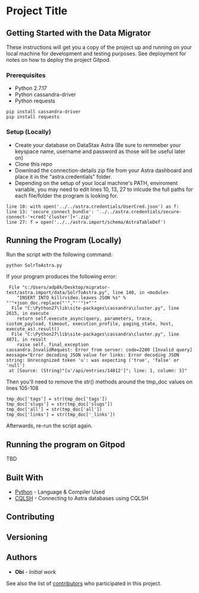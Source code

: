 # Project Title

## Getting Started with the Data Migrator

These instructions will get you a copy of the project up and running on your local machine for development and testing purposes. See deployment for notes on how to deploy the project Gitpod.

### Prerequisites

- Python 2.7.17
- Python cassandra-driver
- Python requests

```
pip install cassandra-driver
pip install requests
```

### Setup (Locally)

- Create your database on DataStax Astra (Be sure to remmeber your keyspace name, username and password as those will be useful later on)
- Clone this repo
- Download the connection-details zip file from your Astra dashboard and place it in the "astra.credentials" folder. 
- Depending on the setup of your local machine's PATH, enviroment variable, you may need to edit lines 10, 13, 27 to inlcude the full paths for each file/folder the program is looking for.

```
line 10: with open('../../astra.credentials/UserCred.json') as f:
line 13: 'secure_connect_bundle': '../../astra.credentials/secure-connect-'+cred['cluster']+'.zip'
line 27: f = open('../../astra.import/schema/AstraTableDef')
```


## Running the Program (Locally)

Run the script with the following command:
```
python SolrToAstra.py
```

If your program produces the following error:

```
 File "c:/Users/adp8k/Desktop/migrator-test/astra.import/data/SolrToAstra.py", line 140, in <module>
    "INSERT INTO killrvideo.leaves JSON %s" % "'"+json_doc.replace("'","''")+"'"
  File "C:\Python27\lib\site-packages\cassandra\cluster.py", line 2615, in execute
    return self.execute_async(query, parameters, trace, custom_payload, timeout, execution_profile, paging_state, host, execute_as).result()
  File "C:\Python27\lib\site-packages\cassandra\cluster.py", line 4871, in result
    raise self._final_exception
cassandra.InvalidRequest: Error from server: code=2200 [Invalid query] message="Error decoding JSON value for links: Error decoding JSON string: Unrecognized token 'u': was expecting ('true', 'false' or 'null')
 at [Source: (String)"[u'/api/entries/14012']"; line: 1, column: 3]"
```

Then you'll need to remove the str() methods around the tmp_doc values on lines 105-108

```
tmp_doc['tags'] = str(tmp_doc['tags'])
tmp_doc['slugs'] = str(tmp_doc['slugs'])
tmp_doc['all'] = str(tmp_doc['all'])
tmp_doc['links'] = str(tmp_doc['_links'])
```

Afterwards, re-run the script again.


## Running the program on Gitpod

TBD

## Built With

* [Python](https://www.python.org/) - Language & Compiler Used
* [CQLSH](https://docs.datastax.com/en/astra/aws/doc/dscloud/astra/dscloudConnectcqlshConsole.html) - Connecting to Astra databases using CQLSH

## Contributing

## Versioning


## Authors

* **Obi** - *Initial work*

See also the list of [contributors](https://github.com/your/project/contributors) who participated in this project.